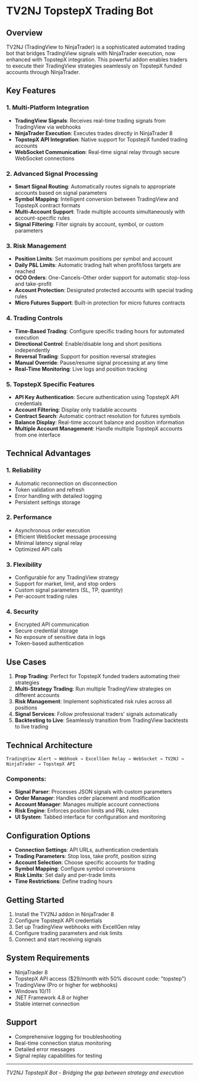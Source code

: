# TV2NJ TopstepX Trading Bot

## Overview

TV2NJ (TradingView to NinjaTrader) is a sophisticated automated trading bot that bridges TradingView signals with NinjaTrader execution, now enhanced with TopstepX integration. This powerful addon enables traders to execute their TradingView strategies seamlessly on TopstepX funded accounts through NinjaTrader.

## Key Features

### 1. **Multi-Platform Integration**
- **TradingView Signals**: Receives real-time trading signals from TradingView via webhooks
- **NinjaTrader Execution**: Executes trades directly in NinjaTrader 8
- **TopstepX API Integration**: Native support for TopstepX funded trading accounts
- **WebSocket Communication**: Real-time signal relay through secure WebSocket connections

### 2. **Advanced Signal Processing**
- **Smart Signal Routing**: Automatically routes signals to appropriate accounts based on signal parameters
- **Symbol Mapping**: Intelligent conversion between TradingView and TopstepX contract formats
- **Multi-Account Support**: Trade multiple accounts simultaneously with account-specific rules
- **Signal Filtering**: Filter signals by account, symbol, or custom parameters

### 3. **Risk Management**
- **Position Limits**: Set maximum positions per symbol and account
- **Daily P&L Limits**: Automatic trading halt when profit/loss targets are reached
- **OCO Orders**: One-Cancels-Other order support for automatic stop-loss and take-profit
- **Account Protection**: Designated protected accounts with special trading rules
- **Micro Futures Support**: Built-in protection for micro futures contracts

### 4. **Trading Controls**
- **Time-Based Trading**: Configure specific trading hours for automated execution
- **Directional Control**: Enable/disable long and short positions independently
- **Reversal Trading**: Support for position reversal strategies
- **Manual Override**: Pause/resume signal processing at any time
- **Real-Time Monitoring**: Live logs and position tracking

### 5. **TopstepX Specific Features**
- **API Key Authentication**: Secure authentication using TopstepX API credentials
- **Account Filtering**: Display only tradable accounts
- **Contract Search**: Automatic contract resolution for futures symbols
- **Balance Display**: Real-time account balance and position information
- **Multiple Account Management**: Handle multiple TopstepX accounts from one interface

## Technical Advantages

### 1. **Reliability**
- Automatic reconnection on disconnection
- Token validation and refresh
- Error handling with detailed logging
- Persistent settings storage

### 2. **Performance**
- Asynchronous order execution
- Efficient WebSocket message processing
- Minimal latency signal relay
- Optimized API calls

### 3. **Flexibility**
- Configurable for any TradingView strategy
- Support for market, limit, and stop orders
- Custom signal parameters (SL, TP, quantity)
- Per-account trading rules

### 4. **Security**
- Encrypted API communication
- Secure credential storage
- No exposure of sensitive data in logs
- Token-based authentication

## Use Cases

1. **Prop Trading**: Perfect for TopstepX funded traders automating their strategies
2. **Multi-Strategy Trading**: Run multiple TradingView strategies on different accounts
3. **Risk Management**: Implement sophisticated risk rules across all positions
4. **Signal Services**: Follow professional traders' signals automatically
5. **Backtesting to Live**: Seamlessly transition from TradingView backtests to live trading

## Technical Architecture

```
TradingView Alert → Webhook → ExcellGen Relay → WebSocket → TV2NJ → NinjaTrader → TopstepX API
```

### Components:
- **Signal Parser**: Processes JSON signals with custom parameters
- **Order Manager**: Handles order placement and modification
- **Account Manager**: Manages multiple account connections
- **Risk Engine**: Enforces position limits and P&L rules
- **UI System**: Tabbed interface for configuration and monitoring

## Configuration Options

- **Connection Settings**: API URLs, authentication credentials
- **Trading Parameters**: Stop loss, take profit, position sizing
- **Account Selection**: Choose specific accounts for trading
- **Symbol Mapping**: Configure symbol conversions
- **Risk Limits**: Set daily and per-trade limits
- **Time Restrictions**: Define trading hours

## Getting Started

1. Install the TV2NJ addon in NinjaTrader 8
2. Configure TopstepX API credentials
3. Set up TradingView webhooks with ExcellGen relay
4. Configure trading parameters and risk limits
5. Connect and start receiving signals

## System Requirements

- NinjaTrader 8
- TopstepX API access ($29/month with 50% discount code: "topstep")
- TradingView (Pro or higher for webhooks)
- Windows 10/11
- .NET Framework 4.8 or higher
- Stable internet connection

## Support

- Comprehensive logging for troubleshooting
- Real-time connection status monitoring
- Detailed error messages
- Signal replay capabilities for testing

---

*TV2NJ TopstepX Bot - Bridging the gap between strategy and execution*
